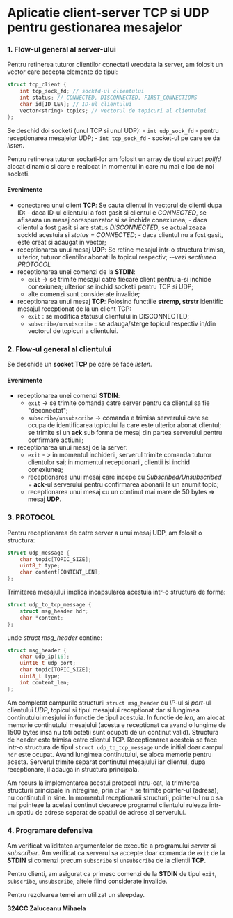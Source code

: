 # Aplicatie client-server TCP si UDP pentru gestionarea mesajelor

### 1. Flow-ul general al server-ului
Pentru retinerea tuturor clientilor conectati vreodata la server, am folosit un
vector care accepta elemente de tipul:

```cpp
struct tcp_client {
    int tcp_sock_fd; // sockfd-ul clientului
    int status; // CONNECTED, DISCONNECTED, FIRST_CONNECTIONS
    char id[ID_LEN]; // ID-ul clientului
    vector<string> topics; // vectorul de topicuri al clientului
};
```

Se deschid doi socketi (unul TCP si unul UDP):
    - `int udp_sock_fd` - pentru receptionarea mesajelor UDP;
    - `int tcp_sock_fd` - socket-ul pe care se da *listen*.

Pentru retinerea tuturor socketi-lor am folosit un array de tipul *struct pollfd*
alocat dinamic si care e realocat in momentul in care nu mai e loc de noi socketi.

#### Evenimente
- conectarea unui client **TCP**:
    Se cauta clientul in vectorul de clienti dupa ID:
        - daca ID-ul clientului a fost gasit si clientul e *CONNECTED*, se afiseaza
        un mesaj corespunzator si se inchide conexiunea;
        - daca clientul a fost gasit si are status *DISCONNECTED*, se actualizeaza
        sockfd acestuia si *status = CONNECTED*;
        - daca clientul nu a fost gasit, este creat si adaugat in vector;
- receptionarea unui mesaj **UDP**:
    Se retine mesajul intr-o structura trimisa, ulterior, tuturor clientilor abonati
    la topicul respectiv; *--vezi sectiunea PROTOCOL*
- receptionarea unei comenzi de la **STDIN**:
    - `exit` -> se trimite mesajul catre fiecare client pentru a-si inchide conexiunea;
    ulterior se inchid socketii pentru TCP si UDP;
    - alte comenzi sunt considerate invalide;
- receptionarea unui mesaj **TCP**:
    Folosind functiile **strcmp, strstr** identific mesajul receptionat de la un client TCP:
    - `exit` : se modifica statusul clientului in DISCONNECTED;
    - `subscribe/unsubscribe` : se adauga/sterge topicul respectiv in/din vectorul de
    topicuri a clientului.

### 2. Flow-ul general al clientului
Se deschide un **socket TCP** pe care se face *listen*.

#### Evenimente
- receptionarea unei comenzi **STDIN**:
    - `exit` -> se trimite comanda catre server pentru ca clientul sa fie "deconectat";
    - `subscribe/unsubscribe` -> comanda e trimisa serverului care se ocupa de
    identificarea topicului la care este ulterior abonat clientul; se trimite si un **ack**
    sub forma de mesaj din partea serverului pentru confirmare actiunii;
- receptionarea unui mesaj de la server:
    - `exit` - > in momentul inchiderii, serverul trimite comanda tuturor clientulor sai;
    in momentul receptionarii, clientii isi inchid conexiunea;
    - receptionarea unui mesaj care incepe cu *Subscribed/Unsubscribed* = **ack**-ul
    serverului pentru confirmarea abonarii la un anumit topic;
    - receptionarea unui mesaj cu un continut mai mare de 50 bytes => mesaj **UDP**.

### 3. PROTOCOL
Pentru receptionarea de catre server a unui mesaj UDP, am folosit o structura:
```cpp
struct udp_message {
    char topic[TOPIC_SIZE];
    uint8_t type;
    char content[CONTENT_LEN];
};
```

Trimiterea mesajului implica incapsularea acestuia intr-o structura de forma:
```cpp
struct udp_to_tcp_message {
    struct msg_header hdr;
    char *content;
};
```
unde *struct msg_header* contine:
```cpp
struct msg_header {
    char udp_ip[16];
    uint16_t udp_port;
    char topic[TOPIC_SIZE];
    uint8_t type;
    int content_len;
};
```
Am completat campurile structurii `struct msg_header` cu *IP*-ul si *port*-ul clientului
*UDP*, topicul si tipul mesajului receptionat dar si lungimea continutului mesjului in
functie de tipul acestuia. In functie de *len*, am alocat memorie continutului mesajului
(acesta e receptionat ca avand o lungime de 1500 bytes insa nu toti octetii sunt
ocupati de un continut valid).
Structura de header este trimisa catre clientul TCP. Receptionarea acesteia se face
intr-o structura de tipul `struct udp_to_tcp_message` unde initial doar campul `hdr` este
ocupat. Avand lungimea continutului, se aloca memorie pentru acesta. Serverul trimite
separat continutul mesajului iar clientul, dupa receptionare, il adauga in structura principala.

Am recurs la implementarea acestui protocol intru-cat, la trimiterea structurii principale
in intregime, prin `char *` se trimite pointer-ul (adresa), nu continutul in sine. In momentul
receptionarii structurii, pointer-ul nu o sa mai pointeze la acelasi continut deoarece
programul clientului ruleaza intr-un spatiu de adrese separat de spatiul de adrese al serverului.

### 4. Programare defensiva
Am verificat validitatea argumentelor de executie a programului *server* si *subscriber*.
Am verificat ca serverul sa accepte doar comanda de `exit` de la **STDIN** si comenzi precum `subscribe` si `unsubscribe` de la clientii **TCP**.

Pentru clienti, am asigurat ca primesc comenzi de la **STDIN** de tipul `exit`, `subscribe`, `unsubscribe`, altele fiind considerate invalide.

Pentru rezolvarea temei am utilizat un sleepday.

**324CC Zaluceanu Mihaela**
